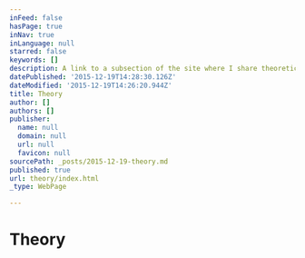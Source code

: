 ```yaml
---
inFeed: false
hasPage: true
inNav: true
inLanguage: null
starred: false
keywords: []
description: A link to a subsection of the site where I share theoretic models that I use
datePublished: '2015-12-19T14:28:30.126Z'
dateModified: '2015-12-19T14:26:20.944Z'
title: Theory
author: []
authors: []
publisher:
  name: null
  domain: null
  url: null
  favicon: null
sourcePath: _posts/2015-12-19-theory.md
published: true
url: theory/index.html
_type: WebPage

---
```

# Theory